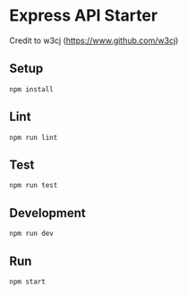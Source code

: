 # Express API Starter

Credit to w3cj
(https://www.github.com/w3cj)

## Setup

```
npm install
```

## Lint

```
npm run lint
```

## Test

```
npm run test
```

## Development

```
npm run dev
```

## Run 
```
npm start
```
